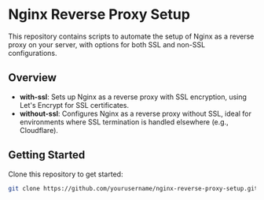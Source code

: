 # Nginx Reverse Proxy Setup

This repository contains scripts to automate the setup of Nginx as a reverse proxy on your server, with options for both SSL and non-SSL configurations.

## Overview

- **with-ssl**: Sets up Nginx as a reverse proxy with SSL encryption, using Let's Encrypt for SSL certificates.
- **without-ssl**: Configures Nginx as a reverse proxy without SSL, ideal for environments where SSL termination is handled elsewhere (e.g., Cloudflare).

## Getting Started

Clone this repository to get started:

```bash
git clone https://github.com/yourusername/nginx-reverse-proxy-setup.git
